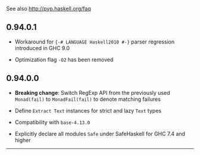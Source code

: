 See also http://pvp.haskell.org/faq

## 0.94.0.1

- Workaround for `{-# LANGUAGE Haskell2010 #-}` parser regression introduced in GHC 9.0

- Optimization flag `-O2` has been removed

## 0.94.0.0

- **Breaking change**: Switch RegExp API from the previously used `Monad(fail)` to `MonadFail(fail)` to denote matching failures

- Define `Extract Text` instances for strict and lazy `Text` types

- Compatibility with `base-4.13.0`

- Explicitly declare all modules `Safe` under SafeHaskell for GHC 7.4 and higher

----
